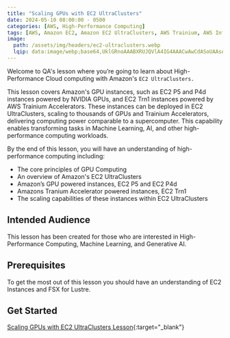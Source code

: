 ```yaml
---
title: "Scaling GPUs with EC2 UltraClusters"
date: 2024-05-10 08:00:00 - 0500
categories: [AWS, High-Performance Computing]
tags: [AWS, Amazon EC2, Amazon EC2 UltraClusters, AWS Trainium, AWS Inferentia, High-Performance Computing, Machine Learning]
image: 
  path: /assets/img/headers/ec2-ultraclusters.webp
  lqip: data:image/webp;base64,UklGRnoAAABXRUJQVlA4IG4AAACwAwCdASoUAAsAPzmEuVOvKKWisAgB4CcJQBdgBAsHqthgKVAccAD6/wY4pDiU6cROKI1Z9dgHi9GMX7K09OQbTSLPzucgeVJc/jHdI9ZwfYuvoPU53/VeayDtJ7q9x4Sv8wFCo1+s1USCgAAAAA==
---
```


Welcome to QA's lesson where you’re going to learn about High-Performance Cloud computing with Amazon's `EC2 UltraClusters.` 

This lesson covers Amazon's GPU instances, such as EC2 P5 and P4d instances powered by NVIDIA GPUs, and EC2 Trn1 instances powered by AWS Trainium Accelerators. These instances can be deployed in EC2 UltraClusters, scaling to thousands of GPUs and Trainium Accelerators, delivering computing power comparable to a supercomputer. This capability enables transforming tasks in Machine Learning, AI, and other high-performance computing workloads.

By the end of this lesson, you will have an understanding of high-performance computing including:

- The core principles of GPU Computing
- An overview of Amazon's EC2 UltraClusters
- Amazon’s GPU powered instances, EC2 P5 and EC2 P4d
- Amazons Tranium Accelerator powered instances, EC2 Trn1
- The scaling capabilities of these instances within EC2 UltraClusters

## Intended Audience
This lesson has been created for those who are interested in High-Performance Computing, Machine Learning, and Generative AI.

## Prerequisites
To get the most out of this lesson you should have an understanding of EC2 Instances and FSX for Lustre.

## Get Started
[Scaling GPUs with EC2 UltraClusters Lesson](https://cloudacademy.com/course/scaling-gpus-with-ec2-ultraclusters-1/){:target="_blank"}